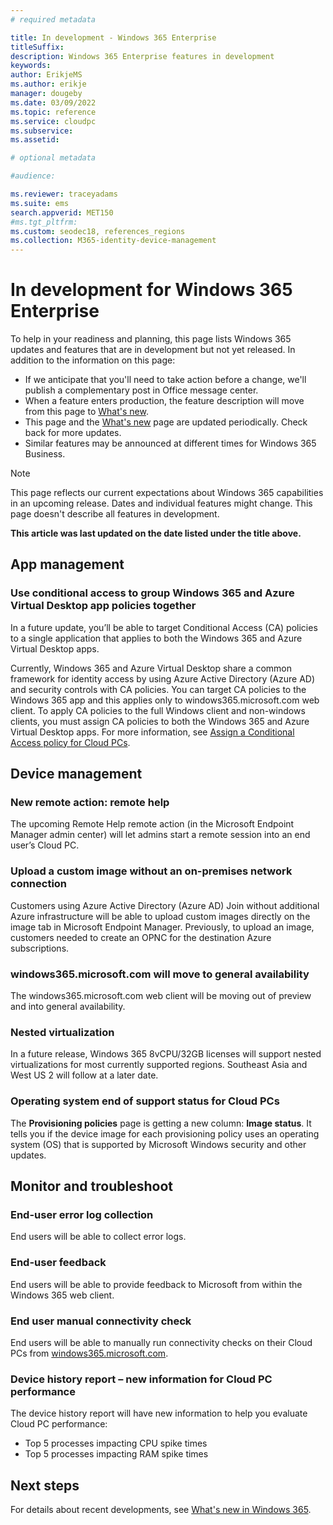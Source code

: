 ```yaml
---
# required metadata

title: In development - Windows 365 Enterprise
titleSuffix: 
description: Windows 365 Enterprise features in development
keywords:
author: ErikjeMS 
ms.author: erikje
manager: dougeby
ms.date: 03/09/2022
ms.topic: reference
ms.service: cloudpc
ms.subservice: 
ms.assetid: 

# optional metadata

#audience:

ms.reviewer: traceyadams
ms.suite: ems
search.appverid: MET150
#ms.tgt_pltfrm:
ms.custom: seodec18, references_regions
ms.collection: M365-identity-device-management
---
```


# In development for Windows 365 Enterprise

To help in your readiness and planning, this page lists Windows 365 updates and features that are in development but not yet released. In addition to the information on this page:

- If we anticipate that you'll need to take action before a change, we'll publish a complementary post in Office message center.
- When a feature enters production, the feature description will move from this page to [What's new](whats-new.md).
- This page and the [What's new](whats-new.md) page are updated periodically. Check back for more updates.
- Similar features may be announced at different times for Windows 365 Business.

> [!NOTE]
> This page reflects our current expectations about Windows 365 capabilities in an upcoming release. Dates and individual features might change. This page doesn't describe all features in development.

**This article was last updated on the date listed under the title above.**

<!-- Common categories:  
## App management
## Device configuration
## Device provisioning
## Device management
## Intune apps
## Monitor and troubleshoot
## Role-based access control
## Security

-->

<!-- ***********************************************-->
## App management

### Use conditional access to group Windows 365 and Azure Virtual Desktop app policies together <!-- 36360788 -->

In a future update, you’ll be able to target Conditional Access (CA) policies to a single application that applies to both the Windows 365 and Azure Virtual Desktop apps.

Currently, Windows 365 and Azure Virtual Desktop share a common framework for identity access by using Azure Active Directory (Azure AD) and security controls with CA policies. You can target CA policies to the Windows 365 app and this applies only to windows365.microsoft.com web client. To apply CA policies to the full Windows client and non-windows clients, you must assign CA policies to both the Windows 365 and Azure Virtual Desktop apps.  For more information, see [Assign a Conditional Access policy for Cloud PCs](set-conditional-access-policies.md).

<!-- ***********************************************-->
## Device management

### New remote action: remote help<!--38310389-->

The upcoming Remote Help remote action (in the Microsoft Endpoint Manager admin center) will let admins start a remote session into an end user’s Cloud PC.

### Upload a custom image without an on-premises network connection<!--8341750-->

Customers using Azure Active Directory (Azure AD) Join without additional Azure infrastructure will be able to upload custom images directly on the image tab in Microsoft Endpoint Manager. Previously, to upload an image, customers needed to create an OPNC for the destination Azure subscriptions.

### windows365.microsoft.com will move to general availability<!--38195529-->

The windows365.microsoft.com web client will be moving out of preview and into general availability.

### Nested virtualization<!--37800910-->

In a future release, Windows 365 8vCPU/32GB licenses will support nested virtualizations for most currently supported regions. Southeast Asia and West US 2 will follow at a later date.

### Operating system end of support status for Cloud PCs<!--36852572 -->

The **Provisioning policies** page is getting a new column: **Image status**. It tells you if the device image for each provisioning policy uses an operating system (OS) that is supported by Microsoft Windows security and other updates.

<!-- ***********************************************-->
## Monitor and troubleshoot

### End-user error log collection<!--38195529-->

End users will be able to collect error logs.

### End-user feedback<!--38195529-->

End users will be able to provide feedback to Microsoft from within the Windows 365 web client.

### End user manual connectivity check<!--37679345 -->

End users will be able to manually run connectivity checks on their Cloud PCs from [windows365.microsoft.com](https://windows365.microsoft.com).

### Device history report – new information for Cloud PC performance<!--38310774  -->

The device history report will have new information to help you evaluate Cloud PC performance:

- Top 5 processes impacting CPU spike times
- Top 5 processes impacting RAM spike times

<!-- ***********************************************-->
<!-- ## Provisioning -->

<!-- ***********************************************-->
<!--## Role-based access control-->

## Next steps

For details about recent developments, see [What's new in Windows 365](whats-new.md).
